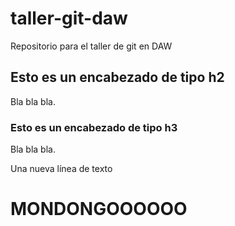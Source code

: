 # taller-git-daw

Repositorio para el taller de git en DAW

## Esto es un encabezado de tipo h2

Bla bla bla.

### Esto es un encabezado de tipo h3

Bla bla bla.

Una nueva línea de texto

# MONDONGOOOOOO
